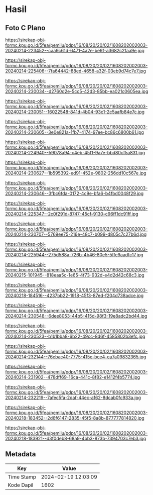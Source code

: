 # Hasil

## Foto C Plano

https://sirekap-obj-formc.kpu.go.id/5fea/pemilu/pdpr/16/08/20/20/02/1608202002003-20240214-223452--caa9c61d-6471-4a2e-be9f-a3682c21aa9e.jpg

https://sirekap-obj-formc.kpu.go.id/5fea/pemilu/pdpr/16/08/20/20/02/1608202002003-20240214-225406--7fa64442-88ed-4658-a32f-03eb9d74c7e7.jpg

https://sirekap-obj-formc.kpu.go.id/5fea/pemilu/pdpr/16/08/20/20/02/1608202002003-20240214-230034--d2760d2e-5cc5-42d3-85bb-ea021c0605ea.jpg

https://sirekap-obj-formc.kpu.go.id/5fea/pemilu/pdpr/16/08/20/20/02/1608202002003-20240214-230051--16022548-841d-4b04-93c1-2c5aafb84e7c.jpg

https://sirekap-obj-formc.kpu.go.id/5fea/pemilu/pdpr/16/08/20/20/02/1608202002003-20240214-230605--3e0e821a-1fb7-4174-97ee-bc86c6800b61.jpg

https://sirekap-obj-formc.kpu.go.id/5fea/pemilu/pdpr/16/08/20/20/02/1608202002003-20240214-224940--59078a94-c4eb-45f1-9a7e-bbd80cf5a831.jpg

https://sirekap-obj-formc.kpu.go.id/5fea/pemilu/pdpr/16/08/20/20/02/1608202002003-20240214-230627--1b595392-ed91-452e-9802-256dd10c567e.jpg

https://sirekap-obj-formc.kpu.go.id/5fea/pemilu/pdpr/16/08/20/20/02/1608202002003-20240214-230646--3fbc6fda-0172-4c9e-bfa6-b4fbd0048f29.jpg

https://sirekap-obj-formc.kpu.go.id/5fea/pemilu/pdpr/16/08/20/20/02/1608202002003-20240214-225347--2c0f291d-8747-45cf-9130-c96ff1dc91ff.jpg

https://sirekap-obj-formc.kpu.go.id/5fea/pemilu/pdpr/16/08/20/20/02/1608202002003-20240214-230707--5769ee75-216e-48c7-b099-d805c7c27b6d.jpg

https://sirekap-obj-formc.kpu.go.id/5fea/pemilu/pdpr/16/08/20/20/02/1608202002003-20240214-225944--275d588a-726b-4b46-80e5-5ffe9aadfc17.jpg

https://sirekap-obj-formc.kpu.go.id/5fea/pemilu/pdpr/16/08/20/20/02/1608202002003-20240215-101945--818eaa5c-1e65-4f73-932d-e4d2d42c68c3.jpg

https://sirekap-obj-formc.kpu.go.id/5fea/pemilu/pdpr/16/08/20/20/02/1608202002003-20240218-184516--4237bb22-1918-45f3-87ed-f204d738adce.jpg

https://sirekap-obj-formc.kpu.go.id/5fea/pemilu/pdpr/16/08/20/20/02/1608202002003-20240214-230548--6dee8053-44b5-415d-98f3-19e8adc2bd44.jpg

https://sirekap-obj-formc.kpu.go.id/5fea/pemilu/pdpr/16/08/20/20/02/1608202002003-20240214-230523--b1b1bba8-6b22-49cc-8d6f-4585802b3efc.jpg

https://sirekap-obj-formc.kpu.go.id/5fea/pemilu/pdpr/16/08/20/20/02/1608202002003-20240214-232144--76ebac40-7775-415e-bce4-ea7a09832365.jpg

https://sirekap-obj-formc.kpu.go.id/5fea/pemilu/pdpr/16/08/20/20/02/1608202002003-20240214-231902--478dff69-16ca-441c-8f82-e1412f4b5774.jpg

https://sirekap-obj-formc.kpu.go.id/5fea/pemilu/pdpr/16/08/20/20/02/1608202002003-20240214-232219--7afec5fa-2daf-44ec-a162-8dcab0fc933a.jpg

https://sirekap-obj-formc.kpu.go.id/5fea/pemilu/pdpr/16/08/20/20/02/1608202002003-20240218-183452--2d6f6147-2835-45f5-8a8b-877777814820.jpg

https://sirekap-obj-formc.kpu.go.id/5fea/pemilu/pdpr/16/08/20/20/02/1608202002003-20240218-183921--d3f0deb8-68a9-4bb3-873b-7394703c7eb3.jpg


## Metadata

| Key        | Value               |
| ---------- | ------------------- |
| Time Stamp | 2024-02-19 12:03:09 |
| Kode Dapil | 1602                |



